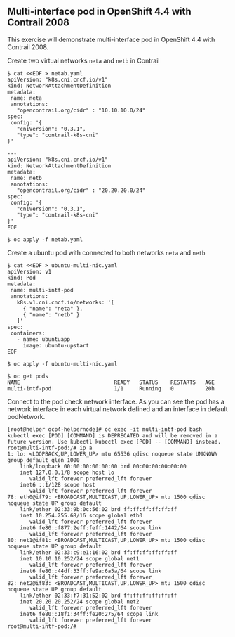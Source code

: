 ## Multi-interface pod in OpenShift 4.4 with Contrail 2008

This exercise will demonstrate multi-interface pod in OpenShift 4.4 with Contrail 2008.

Create two virtual networks `neta` and `netb` in Contrail

```
$ cat <<EOF > netab.yaml
apiVersion: "k8s.cni.cncf.io/v1"
kind: NetworkAttachmentDefinition
metadata:
 name: neta
 annotations:
   "opencontrail.org/cidr" : "10.10.10.0/24"
spec:
 config: '{
   "cniVersion": "0.3.1",
   "type": "contrail-k8s-cni"
}'

---
apiVersion: "k8s.cni.cncf.io/v1"
kind: NetworkAttachmentDefinition
metadata:
 name: netb
 annotations:
   "opencontrail.org/cidr" : "20.20.20.0/24"
spec:
 config: '{
   "cniVersion": "0.3.1",
   "type": "contrail-k8s-cni"
}'
EOF

$ oc apply -f netab.yaml
```

Create a ubuntu pod with connected to both networks `neta` and `netb`

```
$ cat <<EOF > ubuntu-multi-nic.yaml
apiVersion: v1
kind: Pod
metadata:
 name: multi-intf-pod
 annotations:
   k8s.v1.cni.cncf.io/networks: '[
     { "name": "neta" },
     { "name": "netb" }
   ]'
spec:
 containers:
   - name: ubuntuapp
     image: ubuntu-upstart
EOF

$ oc apply -f ubuntu-multi-nic.yaml

$ oc get pods
NAME                              READY   STATUS    RESTARTS   AGE
multi-intf-pod                    1/1     Running   0          20h
```

Connect to the pod check network interface. As you can see the pod has a network interface in each virtual network defined and an interface in default podNetwork.

```
[root@helper ocp4-helpernode]# oc exec -it multi-intf-pod bash
kubectl exec [POD] [COMMAND] is DEPRECATED and will be removed in a future version. Use kubectl kubectl exec [POD] -- [COMMAND] instead.
root@multi-intf-pod:/# ip a
1: lo: <LOOPBACK,UP,LOWER_UP> mtu 65536 qdisc noqueue state UNKNOWN group default qlen 1000
    link/loopback 00:00:00:00:00:00 brd 00:00:00:00:00:00
    inet 127.0.0.1/8 scope host lo
       valid_lft forever preferred_lft forever
    inet6 ::1/128 scope host
       valid_lft forever preferred_lft forever
78: eth0@if79: <BROADCAST,MULTICAST,UP,LOWER_UP> mtu 1500 qdisc noqueue state UP group default
    link/ether 02:33:9b:0c:56:02 brd ff:ff:ff:ff:ff:ff
    inet 10.254.255.68/16 scope global eth0
       valid_lft forever preferred_lft forever
    inet6 fe80::f877:2eff:feff:1442/64 scope link
       valid_lft forever preferred_lft forever
80: net1@if81: <BROADCAST,MULTICAST,UP,LOWER_UP> mtu 1500 qdisc noqueue state UP group default
    link/ether 02:33:c9:e1:16:02 brd ff:ff:ff:ff:ff:ff
    inet 10.10.10.252/24 scope global net1
       valid_lft forever preferred_lft forever
    inet6 fe80::44df:33ff:fe9a:6a5a/64 scope link
       valid_lft forever preferred_lft forever
82: net2@if83: <BROADCAST,MULTICAST,UP,LOWER_UP> mtu 1500 qdisc noqueue state UP group default
    link/ether 02:33:f7:31:52:02 brd ff:ff:ff:ff:ff:ff
    inet 20.20.20.252/24 scope global net2
       valid_lft forever preferred_lft forever
    inet6 fe80::18f1:34ff:fe20:275/64 scope link
       valid_lft forever preferred_lft forever
root@multi-intf-pod:/#
```
